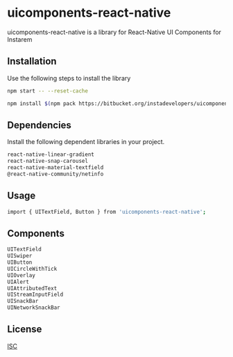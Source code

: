# uicomponents-react-native

uicomponents-react-native is a library for React-Native UI Components for Instarem

## Installation

Use the following steps to install the library

```bash
npm start -- --reset-cache
```

```bash
npm install $(npm pack https://bitbucket.org/instadevelopers/uicomponents-react-native  | tail -1)
```

## Dependencies

Install the following dependent libraries in your project.

```bash
react-native-linear-gradient
react-native-snap-carousel
react-native-material-textfield
@react-native-community/netinfo
```

## Usage

```bash
import { UITextField, Button } from 'uicomponents-react-native';
```

## Components

```bash
UITextField
UISwiper
UIButton
UICircleWithTick
UIOverlay
UIAlert
UIAttributedText
UIStreamInputField
UISnackBar
UINetworkSnackBar
```

## License

[ISC](https://choosealicense.com/licenses/isc/)
